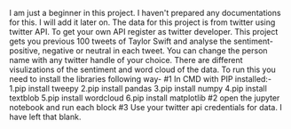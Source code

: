 I am just a beginner in this project. I haven't prepared any documentations for this. I will add it later on. The data for this project is from twitter using twitter API. To get your own API register as twitter developer.
This project gets you previous 100 tweets of Taylor Swift and analyse the sentiment-positive, negative or neutral in each tweet. You can change the person name with any twitter handle of your choice. 
There are different visulizations of the sentiment and word cloud of the data.
To run this you need to install the libraries following way-
#1 In CMD with PIP installed:-
1.pip install tweepy
2.pip install pandas
3.pip install numpy
4.pip install textblob
5.pip install wordcloud
6.pip install matplotlib
#2 open the jupyter notebook and run each block 
#3 Use your twitter api credentials for data. I have left that blank.
